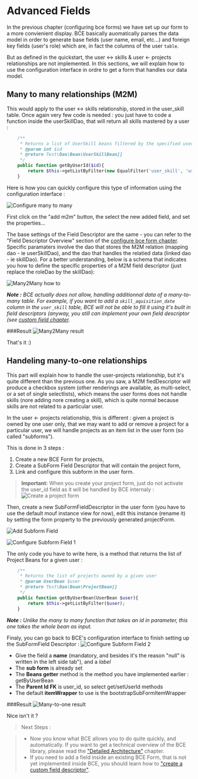 Advanced Fields
==

In the previous chapter (configuring bce forms) we have set up our form to a more convienient display. BCE basically auomatically parses the data model in order to generate base fields (user name, email, etc...) and foreign key fields (user's role) which are, in fact the columns of the user `table`.

But as defined in the quickstart, the user &lt;-&gt; skills & user &lt;- projects relationships are not implemented. In this sections, we will explain how to use the configuration interface in ordre to get a form that handles our data model.

Many to many relationships (M2M)
--

This would apply to the user &lt;-&gt; skills relationship, stored in the user_skill table. Once again very few code is needed : you just have to code a function inside the userSkillDao, that will return all skills mastered by a user :

```php
	/**
	 * Returns a list of UserSkill beans filtered by the specified user id 
	 * @param int $id
	 * @return Test\Dao\Bean\UserSkillBean[]
	 */
	public function getByUserId($id){
		return $this->getListByFilter(new EqualFilter('user_skill', 'user_id', $id));
	}
``` 

Here is how you can quickly configure this type of information using the configuration interface :

![Configure many to many](images/configure_many_to_many.png)

First click on the "add m2m" button, the select the new added field, and set the properties...

The base settings of the Field Descriptor are the same - you can refer to the "Field Descriptor Overview" section of the [configure bce form chapter](configure-bce-forms.md). Specific paramaters involve the dao that stores the M2M relation (mapping dao - ie userSkillDao), and the dao that handles the relatied data (linked dao - ie skillDao). For a better understanding, below is a schema that indicates you how to define the specific properties of a M2M field descriptor (just replace the roleDao by the skillDao):

![Many2Many how to](images/m2m.png)

***Note :*** *BCE actually does not allow, handling additionnal data of a many-to-many table. For example, if you want to add a `skill_aquisition_date` column in the `user_skill` table, BCE will not be able to fill it using it's built in field descriptors (anyway, you still can implement your own field descriptor (see [custom field chapter](custom-field.md).*

###Result
![Many2Many result](images/skill-m2m.png)

That's it :)

Handeling many-to-one relationships
--

This part will explain how to handle the user-projects relationship, but it's quite different than the previous one. As you saw, a M2M fiedDescriptor will produce a checkbox system (other renderings are available, as multi-select, or a set of single selectlists), which means the user forms does not handle skills (nore adding nore creating a skill), which is quite normal because skills are not related to a particular user.

In the user &lt;- projects relationship, this is different : given a project is owned by one user only, that we may want to add or remove a project for a particular user, we will handle projects as an item list in the user form (so called "subforms").

This is done in 3 steps :

1. Create a new BCE Form for projects,
2. Create a SubForm Field Descriptor that will contain the project form,
3. Link and configure this subform in the user form.

> **Important:** When you create your project form, just do not activate the user_id field as it will be handled by BCE internaly :
![Create a project form](images/projectForm.png)

Then, create a new SubFormFieldDescriptor in the user form (you have to use the default mouf instance view for now), edit this instance (rename it) by setting the form property to the previously generated projectForm.

![Add Subform Field](images/add-subform-field.png)

![Configure Subform Field 1](images/configure-subform-desc-1.png)

The only code you have to write here, is a method that returns the list of Project Beans for a given user :
```php
	/**
	 * Returns the list of projects owned by a given user
	 * @param UserBean $user
	 * @return Test\Dao\Bean\ProjectBean[]
	 */
	public function getByUserBean(UserBean $user){
		return $this->getListByFilter($user);
	}
```
***Note :*** *Unlike the many to many function that takes an id in parameter, this one takes the whole bean as input.*

Finaly, you can go back to BCE's configuration interface to finish setting up the SubFormField Descriptor :
![Configure Subform Field 2](images/configure-subform-desc-2.png)

* Give the field a **name** (mandatory, and besides it's the reason "null" is written in the left side tab"), and a *label*
* The **sub form** is already set
* The **Beans getter** method is the method you have implemented earlier : getByUserBean
* The **Parent Id FK** is user_id, so select get/setUserId methods
* The default **itemWrapper** to use is the bootstrapSubFormItemWrapper

###Result
![Many-to-one result](images/many-to-one.png)

Nice isn't it ?

> Next Steps : 

> * Now you know what BCE allows you to do quite quickly, and automatically. If you want to get a technical overview of the BCE library, please read the ["Detailed Architecture"](detailed-architecture.md) chapter.
> * If you need to add a field inside an existing BCE Form, that is not yet implemented inside BCE, you should learn how to ["create a custom field descriptor"](custom-field.md).